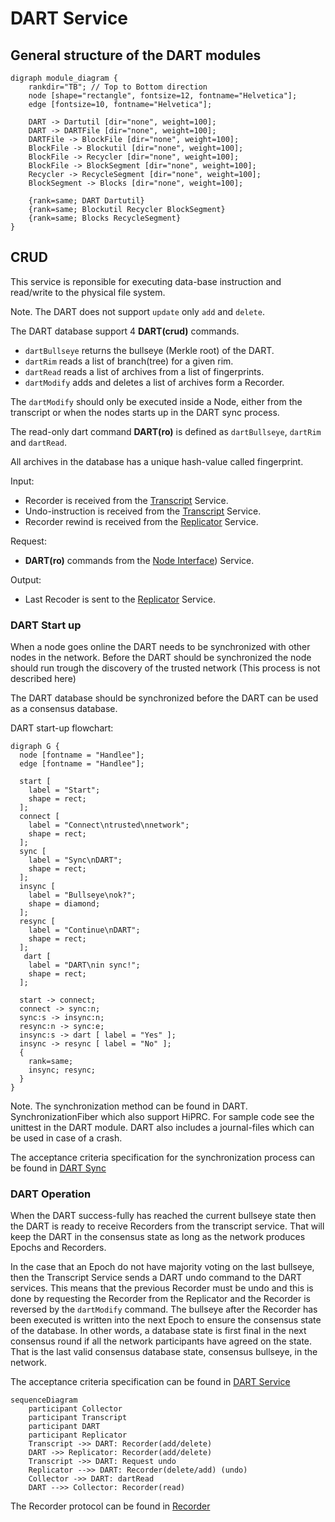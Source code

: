 # DART Service
## General structure of the DART modules

```graphviz
digraph module_diagram {
    rankdir="TB"; // Top to Bottom direction
    node [shape="rectangle", fontsize=12, fontname="Helvetica"];
    edge [fontsize=10, fontname="Helvetica"];

    DART -> Dartutil [dir="none", weight=100];
    DART -> DARTFile [dir="none", weight=100];
    DARTFile -> BlockFile [dir="none", weight=100];
    BlockFile -> Blockutil [dir="none", weight=100];
    BlockFile -> Recycler [dir="none", weight=100];
    BlockFile -> BlockSegment [dir="none", weight=100];
    Recycler -> RecycleSegment [dir="none", weight=100];
    BlockSegment -> Blocks [dir="none", weight=100];

    {rank=same; DART Dartutil}
    {rank=same; Blockutil Recycler BlockSegment}
    {rank=same; Blocks RecycleSegment}
}
```

## CRUD

This service is reponsible for executing data-base instruction and read/write to the physical file system.

Note.
The DART does not support `update` only `add` and `delete`. 

The DART database support 4 **DART(crud)** commands.
  - `dartBullseye` returns the bullseye (Merkle root) of the DART.
  - `dartRim` reads a list of branch(tree) for a given rim.
  - `dartRead` reads a list of archives from a list of fingerprints.
  - `dartModify` adds and deletes a list of archives form a Recorder.

The `dartModify` should only be executed inside a Node, either from the transcript or when the nodes starts up in the DART sync process.

The read-only dart command **DART(ro)** is defined as `dartBullseye`, `dartRim` and `dartRead`.

All archives in the database has a unique hash-value called fingerprint.

Input:
  - Recorder is received from the [Transcript](/documents/architecture/Transcript.md) Service.
  - Undo-instruction is received from the [Transcript](/documents/architecture/Transcript.md) Service.
  - Recorder rewind is received from the [Replicator](/documents/architecture/Replicator.md) Service.

Request:
  - **DART(ro)** commands from the [Node Interface](/documents/architecture/NodeInterface.md)) Service.

Output:
  - Last Recoder is sent to the [Replicator](/documents/architecture/Replicator.md) Service. 


### DART Start up
When a node goes online the DART needs to be synchronized with other nodes in the network.
Before the DART should be synchronized the node should run trough the discovery of the trusted network (This process is not described here)

The DART database should be synchronized before the DART can be used as a consensus database.

DART start-up flowchart:

```graphviz
digraph G {
  node [fontname = "Handlee"];
  edge [fontname = "Handlee"];

  start [
    label = "Start";
    shape = rect;
  ];
  connect [
    label = "Connect\ntrusted\nnetwork";
    shape = rect;
  ];
  sync [
    label = "Sync\nDART";
    shape = rect;
  ];
  insync [
    label = "Bullseye\nok?";
    shape = diamond;
  ];
  resync [
    label = "Continue\nDART";
    shape = rect;
  ];
   dart [
    label = "DART\nin sync!";
    shape = rect;
  ];

  start -> connect;
  connect -> sync:n;
  sync:s -> insync:n;
  resync:n -> sync:e;
  insync:s -> dart [ label = "Yes" ];
  insync -> resync [ label = "No" ];
  {
    rank=same;
    insync; resync; 
  }
}
```
Note. The synchronization method can be found in DART. SynchronizationFiber which also support HiPRC. 
For sample code see the unittest in the DART module.
DART also includes a journal-files which can be used in case of a crash.

The acceptance criteria specification for the synchronization  process can be found in [DART Sync](
/bdd/tagion/testbench/services/DART_Sync.md)


### DART Operation

When the DART success-fully has reached the current bullseye state then the DART is ready to receive Recorders from the transcript service. That will keep the DART in the consensus state as long as the network produces Epochs and Recorders.

In the case that an Epoch do not have majority voting on the last bullseye, then the Transcript Service sends a DART undo command to the DART services. This means that the previous Recorder must be undo and this is done by requesting the Recorder from the Replicator and the Recorder is reversed by the `dartModify` command. 
The bullseye after the Recorder has been executed is written into the next Epoch to ensure the consensus state of the database. In other words, a database state is first final in the next consensus round if all the network participants have agreed on the state. That is the last valid consensus database state, consensus bullseye, in the network.


The acceptance criteria specification can be found in [DART Service](
/bdd/tagion/testbench/services/DART_Service.md)


```mermaid
sequenceDiagram
    participant Collector
    participant Transcript
    participant DART 
    participant Replicator
    Transcript ->> DART: Recorder(add/delete)
    DART ->> Replicator: Recorder(add/delete)
    Transcript ->> DART: Request undo
    Replicator -->> DART: Recorder(delete/add) (undo)
    Collector ->> DART: dartRead
    DART -->> Collector: Recorder(read)
```

The Recorder protocol can be found in [Recorder](documents/protocols/dart/Recorder.md)


